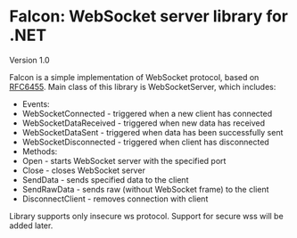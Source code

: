 # Falcon: WebSocket server library for .NET
Version 1.0

Falcon is a simple implementation of WebSocket protocol, based on [RFC6455](https://tools.ietf.org/html/rfc6455). Main class of this library is WebSocketServer, which includes:

* Events:
 * WebSocketConnected - triggered when a new client has connected
 * WebSocketDataReceived - triggered when new data has received
 * WebSocketDataSent - triggered when data has been successfully sent
 * WebSocketDisconnected - triggered when client has disconnected
* Methods:
 * Open - starts WebSocket server with the specified port
 * Close - closes WebSocket server
 * SendData - sends specified data to the client
 * SendRawData - sends raw (without WebSocket frame) to the client
 * DisconnectClient - removes connection with client

Library supports only insecure ws protocol. Support for secure wss will be added later.